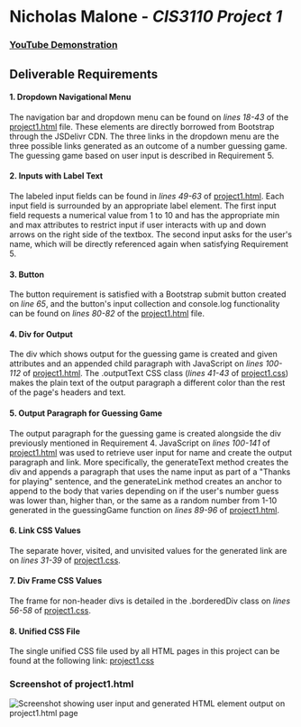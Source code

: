 # Nicholas Malone - *CIS3110 Project 1*
### [YouTube Demonstration](https://youtu.be/y3D60F73wgs)
## Deliverable Requirements
#### 1. Dropdown Navigational Menu
The navigation bar and dropdown menu can be found on *lines 18-43* of the [project1.html](https://github.com/nrmalone/Nicholas-Malone-CIS3110/blob/main/Project%201/project1.html#L18) file. These elements are directly borrowed from Bootstrap through the JSDelivr CDN. The three links in the dropdown menu are the three possible links generated as an outcome of a number guessing game. The guessing game based on user input is described in Requirement 5.
#### 2. Inputs with Label Text
The labeled input fields can be found in *lines 49-63* of [project1.html](https://github.com/nrmalone/Nicholas-Malone-CIS3110/blob/main/Project%201/project1.html#L49). Each input field is surrounded by an appropriate label element. The first input field requests a numerical value from 1 to 10 and has the appropriate min and max attributes to restrict input if user interacts with up and down arrows on the right side of the textbox. The second input asks for the user's name, which will be directly referenced again when satisfying Requirement 5.
#### 3. Button
The button requirement is satisfied with a Bootstrap submit button created on *line 65*, and the button's input collection and console.log functionality can be found on *lines 80-82* of the [project1.html](https://github.com/nrmalone/Nicholas-Malone-CIS3110/blob/main/Project%201/project1.html#L80) file.
#### 4. Div for Output
The div which shows output for the guessing game is created and given attributes and an appended child paragraph with JavaScript on *lines 100-112* of [project1.html](https://github.com/nrmalone/Nicholas-Malone-CIS3110/blob/main/Project%201/project1.html#L100). The .outputText CSS class (*lines 41-43* of [project1.css](https://github.com/nrmalone/Nicholas-Malone-CIS3110/blob/main/Project%201/project1.css#L41)) makes the plain text of the output paragraph a different color than the rest of the page's headers and text.
#### 5. Output Paragraph for Guessing Game
The output paragraph for the guessing game is created alongside the div previously mentioned in Requirement 4. JavaScript on *lines 100-141* of [project1.html](https://github.com/nrmalone/Nicholas-Malone-CIS3110/blob/main/Project%201/project1.html#L100) was used to retrieve user input for name and create the output paragraph and link. More specifically, the generateText method creates the div and appends a paragraph that uses the name input as part of a "Thanks for playing" sentence, and the generateLink method creates an anchor to append to the body that varies depending on if the user's number guess was lower than, higher than, or the same as a random number from 1-10 generated in the guessingGame function on *lines 89-96* of [project1.html](https://github.com/nrmalone/Nicholas-Malone-CIS3110/blob/main/Project%201/project1.html#L89).
#### 6. Link CSS Values
The separate hover, visited, and unvisited values for the generated link are on *lines 31-39* of [project1.css](https://github.com/nrmalone/Nicholas-Malone-CIS3110/blob/main/Project%201/project1.css#L31).
#### 7. Div Frame CSS Values
The frame for non-header divs is detailed in the .borderedDiv class on *lines 56-58* of [project1.css](https://github.com/nrmalone/Nicholas-Malone-CIS3110/blob/main/Project%201/project1.css#L56). 
#### 8. Unified CSS File
The single unified CSS file used by all HTML pages in this project can be found at the following link: [project1.css](https://github.com/nrmalone/Nicholas-Malone-CIS3110/blob/main/Project%201/project1.css)
### Screenshot of project1.html
![Screenshot showing user input and generated HTML element output on project1.html page](https://raw.githubusercontent.com/nrmalone/Nicholas-Malone-CIS3110/main/Project%201/screenshot%20of%20page.png)
